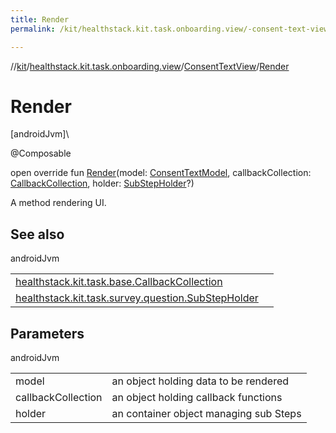 ```yaml
---
title: Render
permalink: /kit/healthstack.kit.task.onboarding.view/-consent-text-view/-render.html

---
```

//[kit](/kit.html)/[healthstack.kit.task.onboarding.view](../index.html)/[ConsentTextView](index.html)/[Render](-render.html)



# Render



[androidJvm]\




@Composable



open override fun [Render](-render.html)(model: [ConsentTextModel](../../healthstack.kit.task.onboarding.model/-consent-text-model/index.html), callbackCollection: [CallbackCollection](../../healthstack.kit.task.base/-callback-collection/index.html), holder: [SubStepHolder](../../healthstack.kit.task.survey.question/-sub-step-holder/index.html)?)



A method rendering UI.



## See also


androidJvm

| | |
|---|---|
| [healthstack.kit.task.base.CallbackCollection](../../healthstack.kit.task.base/-callback-collection/index.html) |  |
| [healthstack.kit.task.survey.question.SubStepHolder](../../healthstack.kit.task.survey.question/-sub-step-holder/index.html) |  |



## Parameters


androidJvm

| | |
|---|---|
| model | an object holding data to be rendered |
| callbackCollection | an object holding callback functions |
| holder | an container object managing sub Steps |





